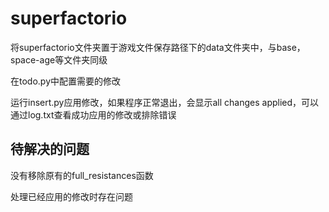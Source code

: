 # superfactorio
将superfactorio文件夹置于游戏文件保存路径下的data文件夹中，与base，space-age等文件夹同级

在todo.py中配置需要的修改

运行insert.py应用修改，如果程序正常退出，会显示all changes applied，可以通过log.txt查看成功应用的修改或排除错误

## 待解决的问题

没有移除原有的full_resistances函数

处理已经应用的修改时存在问题